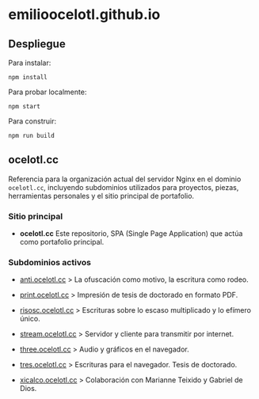# emilioocelotl.github.io

## Despliegue

Para instalar:

`npm install`

Para probar localmente:  

`npm start`

Para construir: 

`npm run build`


## ocelotl.cc

Referencia para la organización actual del servidor Nginx en el dominio `ocelotl.cc`, incluyendo subdominios utilizados para proyectos, piezas, herramientas personales y el sitio principal de portafolio.

### Sitio principal

- **ocelotl.cc** Este repositorio, SPA (Single Page Application) que actúa como portafolio principal.

### Subdominios activos

- [anti.ocelotl.cc](https://github.com/EmilioOcelotl/anti) > La ofuscación como motivo, la escritura como rodeo.

- [print.ocelotl.cc](https://github.com/EmilioOcelotl/tres-back) > Impresión de tesis de doctorado en formato PDF.

- [risosc.ocelotl.cc](https://github.com/EmilioOcelotl/risosc) > Escrituras sobre lo escaso multiplicado y lo efímero único.

- [stream.ocelotl.cc](https://0xacab.org/ocelotl/web-radio) > Servidor y cliente para transmitir por internet.

- [three.ocelotl.cc](https://github.com/EmilioOcelotl/THREE.studies-II) > Audio y gráficos en el navegador.   

- [tres.ocelotl.cc](https://github.com/EmilioOcelotl/tres-front) > Escrituras para el navegador. Tesis de doctorado.

- [xicalco.ocelotl.cc](https://github.com/EmilioOcelotl/xicalcoliuhqui) > Colaboración con Marianne Teixido y Gabriel de Dios. 
